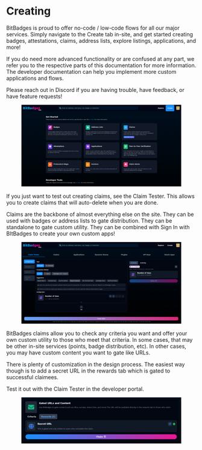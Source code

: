 # Creating

BitBadges is proud to offer no-code / low-code flows for all our major services. Simply navigate to the Create tab in-site, and get started creating badges, attestations, claims, address lists, explore listings, applications, and more!&#x20;

If you do need more advanced functionality or are confused at any part, we refer you to the respective parts of this documentation for more information. The developer documentation can help you implement more custom applications and flows.

Please reach out in Discord if you are having trouble, have feedback, or have feature requests!

<figure><img src="../../.gitbook/assets/image (2) (1) (1) (1) (1) (1) (1) (1) (1) (1) (1) (1).png" alt=""><figcaption></figcaption></figure>

If you just want to test out creating claims, see the Claim Tester. This allows you to create claims that will auto-delete when you are done.

Claims are the backbone of almost everything else on the site. They can be used with badges or address lists to gate distribution. They can be standalone to gate custom utility. They can be combined with Sign In with BItBadges to create your own custom apps!

<figure><img src="../../.gitbook/assets/image (1) (1) (1) (1) (1) (1) (1) (1) (1) (1) (1) (1) (1) (1) (1) (1).png" alt=""><figcaption></figcaption></figure>

BitBadges claims allow you to check any criteria you want and offer your own custom utility to those who meet that criteria. In some cases, that may be other in-site services (points, badge distribution, etc). In other cases, you may have custom content you want to gate like URLs.&#x20;

There is plenty of customization in the design process. The easiest way though is to add a secret URL in the rewards tab which is gated to successful claimees.

Test it out with the Claim Tester in the developer portal.

<figure><img src="../../.gitbook/assets/image (4) (1) (1) (1).png" alt=""><figcaption></figcaption></figure>
